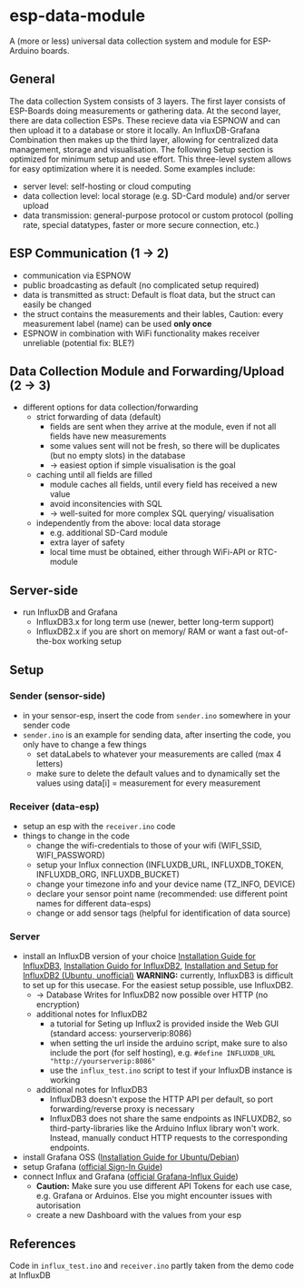 # esp-data-module
A (more or less) universal data collection system and module for ESP-Arduino boards.


## General
The data collection System consists of 3 layers. The first layer consists of ESP-Boards doing measurements or gathering data. At the second layer, there are data collection ESPs. These recieve data via ESPNOW and can then upload it to a database or store it locally. An InfluxDB-Grafana Combination then makes up the third layer, allowing for centralized data management, storage and visualisation.
The following Setup section is optimized for minimum setup and use effort.
This three-level system allows for easy optimization where it is needed. Some examples include:
- server level: self-hosting or cloud computing
- data collection level: local storage (e.g. SD-Card module) and/or server upload
- data transmission: general-purpose protocol or custom protocol (polling rate, special datatypes, faster or more secure connection, etc.)


## ESP Communication (1 -> 2)
- communication via ESPNOW
- public broadcasting as default (no complicated setup required)
- data is transmitted as struct: Default is float data, but the struct can easily be changed
- the struct contains the measurements and their lables, Caution: every measurement label (name) can be used **only once**
- ESPNOW in combination with WiFi functionality makes receiver unreliable (potential fix: BLE?)

## Data Collection Module and Forwarding/Upload (2 -> 3)
- different options for data collection/forwarding
    - strict forwarding of data (default)
        - fields are sent when they arrive at the module, even if not all fields have new measurements
        - some values sent will not be fresh, so there will be duplicates (but no empty slots) in the database
        - -> easiest option if simple visualisation is the goal
    - caching until all fields are filled
        - module caches all fields, until every field has received a new value
        - avoid inconsitencies with SQL
        - -> well-suited for more complex SQL querying/ visualisation
    - independently from the above: local data storage
        - e.g. additional SD-Card module
        - extra layer of safety
        - local time must be obtained, either through WiFi-API or RTC-module
        

## Server-side
- run InfluxDB and Grafana
    - InfluxDB3.x for long term use (newer, better long-term support)
    - InfluxDB2.x if you are short on memory/ RAM or want a fast out-of-the-box working setup

## Setup
### Sender (sensor-side)
- in your sensor-esp, insert the code from `sender.ino` somewhere in your sender code
- `sender.ino` is an example for sending data, after inserting the code, you only have to change a few things
    - set dataLabels to whatever your measurements are called (max 4 letters)
    - make sure to delete the default values and to dynamically set the values using data[i] = measurement for every measurement

### Receiver (data-esp)
- setup an esp with the `receiver.ino` code
- things to change in the code
    - change the wifi-credentials to those of your wifi (WIFI_SSID, WIFI_PASSWORD)
    - setup your Influx connection (INFLUXDB_URL, INFLUXDB_TOKEN, INFLUXDB_ORG, INFLUXDB_BUCKET)
    - change your timezone info and your device name (TZ_INFO, DEVICE)
    - declare your sensor point name (recommended: use different point names for different data-esps)
    - change or add sensor tags (helpful for identification of data source)

### Server
- install an InfluxDB version of your choice [Installation Guide for InfluxDB3](https://docs.influxdata.com/influxdb3/core/install/), [Installation Guido for InfluxDB2](https://docs.influxdata.com/influxdb/v2/install/), [Installation and Setup for InfluxDB2 (Ubuntu, unofficial)](https://de.linux-console.net/?p=29544) **WARNING:** currently, InfluxDB3 is difficult to set up for this usecase. For the easiest setup possible, use InfluxDB2.
    - -> Database Writes for InfluxDB2 now possible over HTTP (no encryption)
    - additional notes for InfluxDB2
        - a tutorial for Seting up Influx2 is provided inside the Web GUI (standard access: yourserverip:8086)
        - when setting the url inside the arduino script, make sure to also include the port (for self hosting), e.g. `#define INFLUXDB_URL "http://yourserverip:8086"`
        - use the `influx_test.ino` script to test if your InfluxDB instance is working
    - additional notes for InfluxDB3
        - InfluxDB3 doesn't expose the HTTP API per default, so port forwarding/reverse proxy is necessary
        - InfluxDB3 does not share the same endpoints as INFLUXDB2, so third-party-libraries like the Arduino Influx library won't work. Instead, manually conduct HTTP requests to the corresponding endpoints.
- install Grafana OSS ([Installation Guide for Ubuntu/Debian](https://grafana.com/docs/grafana/latest/setup-grafana/installation/debian/))
- setup Grafana ([official Sign-In Guide](https://grafana.com/docs/grafana/latest/setup-grafana/sign-in-to-grafana/))
- connect Influx and Grafana ([official Grafana-Influx Guide](https://grafana.com/docs/grafana/latest/getting-started/get-started-grafana-influxdb/))
    - **Caution:** Make sure you use different API Tokens for each use case, e.g. Grafana or Arduinos. Else you might encounter issues with autorisation
    - create a new Dashboard with the values from your esp

## References
Code in `influx_test.ino` and `receiver.ino` partly taken from the demo code at InfluxDB
